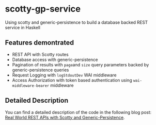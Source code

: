 # scotty-gp-service
Using scotty and generic-persistence to build a database backed REST service in Haskell

## Features demontrated

- REST API with Scotty routes
- Database access with generic-persistence
- Pagination of results with `page`and `size` query parameters backed by generic-persistence queries
- Request Logging with `logStdoutDev` WAI middleware
- Access Authorization with token based authentication using `wai-middleware-bearer` middleware

## Detailed Description

You can find a detailed description of the code in the following blog post: [Real World REST APIs with Scotty and Generic-Persistence](https://thma.github.io/posts/2024-12-05-real-worlds-rest-services-with-scotty-and-gp.html).



